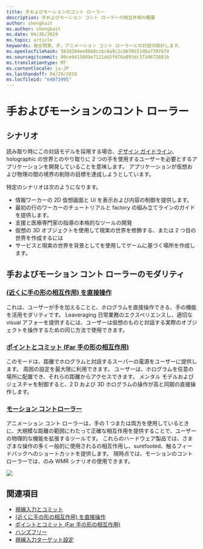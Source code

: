 ```yaml
---
title: 手およびモーションのコント ローラー
description: 手およびモーション コント ローラーの相互作用の概要
author: shengkait
ms.author: shengkait
ms.date: 04/26/2019
ms.topic: article
keywords: 複合現実、手、アニメーション コント ローラーとの対話の設計します。
ms.openlocfilehash: 583d284ee98b8ccbc0a9c2c8670551d0a7397074
ms.sourcegitcommit: 90ce9415889e7121dd2fd76a893dc3734672881b
ms.translationtype: MT
ms.contentlocale: ja-JP
ms.lasthandoff: 04/29/2019
ms.locfileid: "64873995"
---
```

# <a name="hands-and-motion-controllers"></a>手およびモーションのコント ローラー
## <a name="scenarios"></a>シナリオ
読み取り時にこの対話モデルを採用する場合、[デザイン ガイドライン](interaction-fundamentals.md)、holographic の世界とのやり取りに 2 つの手を使用するユーザーを必要とするアプリケーションを開発していることを意味します。 アプリケーションが仮想および物理の間の境界の削除の目標を達成しようとしています。

特定のシナリオは次のようになります。
* 情報ワーカーの 2D 仮想画面と Ui を表示および内容の制御を提供します。
* 最初の行のワーカーのチュートリアルと factory の組み立てラインのガイドを提供します。
* 支援と医療専門家の指導の本格的なツールの開発  
* 仮想の 3D オブジェクトを使用して現実の世界を修飾する、または 2 つ目の世界を作成するには 
* サービスと現実の世界を背景としてを使用してゲームに基づく場所を作成します。

## <a name="hands-and-motion-controllers-modalities"></a>手およびモーション コント ローラーのモダリティ
### <a name="direct-manipulation-near-hand-interactiondirect-manipulationmd"></a>[(近くに手の形の相互作用) を直接操作](direct-manipulation.md)
これは、ユーザーが手を加えることと、ホログラムを直接操作できる、手の機能を活用モダリティです。 Leaveraging 日常業務のエクスペリエンスし、適切な visual アフォーを提供するには、ユーザーは仮想のものと対話する実際のオブジェクトを操作するための同じ方法で使用できます。   

### <a name="point-and-commit-far-hand-interactionpoint-and-commitmd"></a>[ポイントとコミット (Far 手の形の相互作用)](point-and-commit.md)
このモードは、距離でホログラムと対話するスーパーの電源をユーザーに提供します。 周囲の設定を最大限に利用できます。 ユーザーは、ホログラムを任意の場所に配置でき、それらの距離からアクセスできます。 メンタル モデルおよびジェスチャを制御すると、2 D および 3D ホログラムの操作が高と同期の直接操作します。

### <a name="motion-controllersmotion-controllersmd"></a>[モーション コントローラー](motion-controllers.md)
アニメーション コント ローラーは、手の 1 つまたは両方を使用しているときに、大規模な距離の範囲にわたって正確な相互作用を提供することで、ユーザーの物理的な機能を拡張するツールです。 これらのハードウェア製品では、さまざまな操作の多く一般的に使用されるの相互作用し、surefooted、触るフィードバックへのショートカットを提供します。 現時点では、モーションのコント ローラーでは、のみ WMR シナリオの使用できます。 

![](images/Hands-and-controllers-720px.jpg)<br>

## <a name="see-also"></a>関連項目
* [視線入力とコミット](gaze-and-commit.md)
* [(近くに手の形の相互作用) を直接操作](direct-manipulation.md)
* [ポイントとコミット (Far 手の形の相互作用)](point-and-commit.md)
* [ハンズフリー](hands-free.md)
* [視線入力ターゲット設定](gaze-targeting.md)
